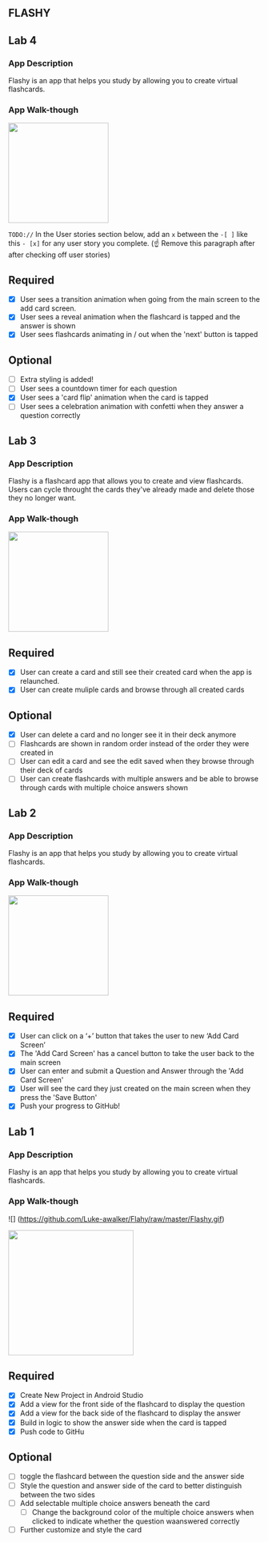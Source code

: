 
## FLASHY

## Lab 4

### App Description
Flashy is an app that helps you study by allowing you to create virtual flashcards.

### App Walk-though

<img src="https://github.com/Luke-awalker/Flashy/blob/master/Flashy3.gif" width=200><br>

`TODO://` In the User stories section below, add an `x` between the `-[ ]` like this `- [x]` for any user story you complete. (☝️ Remove this paragraph after after checking off user stories)

## Required
- [x] User sees a transition animation when going from the main screen to the add card screen.
- [x] User sees a reveal animation when the flashcard is tapped and the answer is shown
- [x] User sees flashcards animating in / out when the 'next' button is tapped

## Optional
- [ ] Extra styling is added!
- [ ] User sees a countdown timer for each question
- [x] User sees a 'card flip' animation when the card is tapped
- [ ] User sees a celebration animation with confetti when they answer a question correctly
## Lab 3

### App Description
Flashy is a flashcard app that allows you to create and view flashcards. Users can cycle throught the cards they've already made and delete those they no longer want.

### App Walk-though

<img src="https://github.com/Luke-awalker/Flashy/blob/master/Flashy2.gif" width=200><br>

## Required
- [X] User can create a card and still see their created card when the app is relaunched.
- [X] User can create muliple cards and browse through all created cards

## Optional
- [X] User can delete a card and no longer see it in their deck anymore
- [ ] Flashcards are shown in random order instead of the order they were created in
- [ ] User can edit a card and see the edit saved when they browse through their deck of cards
- [ ] User can create flashcards with multiple answers and be able to browse through cards with multiple choice answers shown
## Lab 2

### App Description
Flashy is an app that helps you study by allowing you to create virtual flashcards.

### App Walk-though

<img src="https://github.com/Luke-awalker/Flahy/blob/master/Flashy1.gif" width=200><br>


## Required
- [X] User can click on a ‘+’ button that takes the user to new ‘Add Card Screen’
- [X] The 'Add Card Screen' has a cancel button to take the user back to the main screen
- [X] User can enter and submit a Question and Answer through the 'Add Card Screen'
- [X] User will see the card they just created on the main screen when they press the 'Save Button'
- [X] Push your progress to GitHub!
## Lab 1

### App Description
Flashy is an app that helps you study by allowing you to create virtual flashcards.

### App Walk-though

![] (https://github.com/Luke-awalker/Flahy/raw/master/Flashy.gif)

<img src="https://github.com/Luke-awalker/Flahy/raw/master/Flashy.gif" width="250"><br>

## Required
- [x] Create New Project in Android Studio
- [x] Add a view for the front side of the flashcard to display the question
- [x] Add a view for the back side of the flashcard to display the answer
- [x] Build in logic to show the answer side when the card is tapped
- [x] Push code to GitHu
## Optional
- [ ] toggle the flashcard between the question side and the answer side
- [ ] Style the question and answer side of the card to better distinguish between the two sides
- [ ] Add selectable multiple choice answers beneath the card
   - [ ] Change the background color of the multiple choice answers when clicked to indicate whether the question waanswered correctly
- [ ] Further customize and style the card
